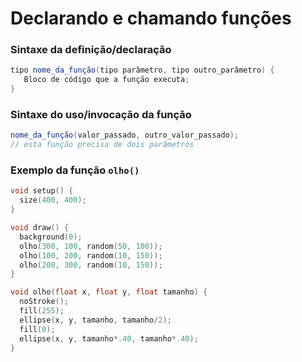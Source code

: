 # Declarando e chamando funções

### Sintaxe da definição/declaração
```java
tipo nome_da_função(tipo parâmetro, tipo outro_parâmetro) {
   Bloco de código que a função executa;
} 
```

### Sintaxe do uso/invocação da função
```java
nome_da_função(valor_passado, outro_valor_passado);
// esta função precisa de dois parâmetros
```

### Exemplo da função `olho()`

```pde
void setup() {
  size(400, 400);
}

void draw() {
  background(0);
  olho(300, 100, random(50, 100));
  olho(100, 200, random(10, 150)); 
  olho(200, 300, random(10, 150));
}

void olho(float x, float y, float tamanho) {
  noStroke();
  fill(255);
  ellipse(x, y, tamanho, tamanho/2);
  fill(0);
  ellipse(x, y, tamanho*.40, tamanho*.40);
}
```
